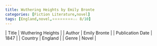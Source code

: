 ```yaml
---
title: Wuthering Heights by Emily Bronte
categories: [Fiction Literature,novel]
tags: [England,novel,⭐⭐⭐⭐⭐⭐⭐⭐☆☆ 8/10]
---
```

        
| Title | Wuthering Heights  |
| Author |  Emily Bronte  |
| Publication Date | 1847   |
| Country | England |
| Genre | Novel  |
        